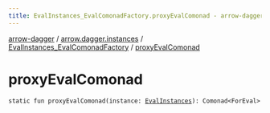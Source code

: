 ```yaml
---
title: EvalInstances_EvalComonadFactory.proxyEvalComonad - arrow-dagger
---
```


[arrow-dagger](../../index.html) / [arrow.dagger.instances](../index.html) / [EvalInstances_EvalComonadFactory](index.html) / [proxyEvalComonad](./proxy-eval-comonad.html)

# proxyEvalComonad

`static fun proxyEvalComonad(instance: `[`EvalInstances`](../-eval-instances/index.html)`): Comonad<ForEval>`
